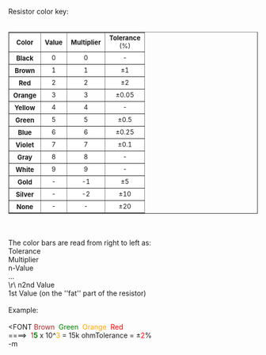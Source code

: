 Resistor color key:<BR><BR><TABLE BORDER CELLPADDING=5><TR><TH BGCOLOR="WHITE"><FONT SIZE=2>Color</FONT></TH><TH BGCOLOR="WHITE"><FONT SIZE=2>Value</FONT></TH><TH BGCOLOR="WHITE"><FONT SIZE=2>Multiplier</FONT></TH><TD ALIGN=CENTER BGCOLOR="WHITE"><FONT SIZE=2><B>Tolerance</B></FONT><BR><FONT SIZE=2>(%)</FONT></TD></TR><TR><TH><FONT SIZE=2>Black</FONT></TH><TD ALIGN=CENTER BGCOLOR="WHITE"><FONT SIZE=2>0</FONT></TD><TD ALIGN=CENTER BGCOLOR="WHITE"><FONT SIZE=2>0</FONT></TD><TD ALIGN=CENTER BGCOLOR="WHITE"><FONT SIZE=2>-</FONT></TD></TR><TR><TH><FONT SIZE=2>Brown</FONT></TH><TD ALIGN=CENTER BGCOLOR="WHITE"><FONT SIZE=2>1</FONT></TD><TD ALIGN=CENTER BGCOLOR="WHITE"><FONT SIZE=2>1</FONT></TD><TD ALIGN=CENTER BGCOLOR="WHITE"><FONT SIZE=2>±1</FONT></TD></TR><TR><TH BGCOLOR="WHITE"><FONT SIZE=2>Red</FONT></TH><TD ALIGN=CENTER BGCOLOR="WHITE"><FONT SIZE=2>2</FONT></TD><TD ALIGN=CENTER BGCOLOR="WHITE"><FONT SIZE=2>2</FONT></TD><TD ALIGN=CENTER BGCOLOR="WHITE"><FONT SIZE=2>±2</FONT></TD></TR><TR><TH BGCOLOR="WHITE"><FONT SIZE=2>Orange</FONT></TH><TD ALIGN=CENTER BGCOLOR="WHITE"><FONT SIZE=2>3</FONT></TD><TD ALIGN=CENTER BGCOLOR="WHITE"><FONT SIZE=2>3</FONT></TD><TD ALIGN=CENTER BGCOLOR="WHITE"><FONT SIZE=2>±0.05</FONT></TD></TR><TR><TH BGCOLOR="WHITE"><FONT SIZE=2>Yellow</FONT></TH><TD ALIGN=CENTER BGCOLOR="WHITE"><FONT SIZE=2>4</FONT></TD><TD ALIGN=CENTER BGCOLOR="WHITE"><FONT SIZE=2>4</FONT></TD><TD ALIGN=CENTER BGCOLOR="WHITE"><FONT SIZE=2>-</FONT></TD></TR><TR><TH BGCOLOR="WHITE"><FONT SIZE=2>Green</FONT></TH><TD ALIGN=CENTER BGCOLOR="WHITE"><FONT SIZE=2>5</FONT></TD><TD ALIGN=CENTER BGCOLOR="WHITE"><FONT SIZE=2>5</FONT></TD><TD ALIGN=CENTER BGCOLOR="WHITE"><FONT SIZE=2>±0.5</FONT></TD></TR><TR><TH BGCOLOR="WHITE"><FONT SIZE=2>Blue</FONT></TH><TD ALIGN=CENTER BGCOLOR="WHITE"><FONT SIZE=2>6</FONT></TD><TD ALIGN=CENTER BGCOLOR="WHITE"><FONT SIZE=2>6</FONT></TD><TD ALIGN=CENTER BGCOLOR="WHITE"><FONT SIZE=2>±0.25</FONT></TD></TR><TR><TH BGCOLOR="WHITE"><FONT SIZE=2>Violet</FONT></TH><TD ALIGN=CENTER BGCOLOR="WHITE"><FONT SIZE=2>7</FONT></TD><TD ALIGN=CENTER BGCOLOR="WHITE"><FONT SIZE=2>7</FONT></TD><TD ALIGN=CENTER BGCOLOR="WHITE"><FONT SIZE=2>±0.1</FONT></TD></TR><TR><TH BGCOLOR="WHITE"><FONT SIZE=2>Gray</FONT></TH><TD ALIGN=CENTER BGCOLOR="WHITE"><FONT SIZE=2>8</FONT></TD><TD ALIGN=CENTER BGCOLOR="WHITE"><FONT SIZE=2>8</FONT></TD><TD ALIGN=CENTER BGCOLOR="WHITE"><FONT SIZE=2>-</FONT></TD></TR><TR><TH BGCOLOR="WHITE"><FONT SIZE=2>White</FONT></TH><TD ALIGN=CENTER BGCOLOR="WHITE"><FONT SIZE=2>9</FONT></TD><TD ALIGN=CENTER BGCOLOR="WHITE"><FONT SIZE=2>9</FONT></TD><TD ALIGN=CENTER BGCOLOR="WHITE"><FONT SIZE=2>-</FONT></TD></TR><TR><TH BGCOLOR="WHITE"><FONT SIZE=2>Gold</FONT></TH><TD ALIGN=CENTER BGCOLOR="WHITE"><FONT SIZE=2>-</FONT></TD><TD ALIGN=CENTER BGCOLOR="WHITE"><FONT SIZE=2>-1</FONT></TD><TD ALIGN=CENTER BGCOLOR="WHITE"><FONT SIZE=2>±5</FONT></TD></TR><TR><TH BGCOLOR="WHITE"><FONT SIZE=2>Silver</FONT></TH><TD ALIGN=CENTER BGCOLOR="WHITE"><FONT SIZE=2>-</FONT></TD><TD ALIGN=CENTER BGCOLOR="WHITE"><FONT SIZE=2>-2</FONT></TD><TD ALIGN=CENTER BGCOLOR="WHITE"><FONT SIZE=2>±10</FONT></TD></TR><TR><TH BGCOLOR="WHITE"><FONT SIZE=2>None</FONT></TH><TD ALIGN=CENTER BGCOLOR="WHITE"><FONT SIZE=2>-</FONT></TD><TD ALIGN=CENTER BGCOLOR="WHITE"><FONT SIZE=2>-</FONT></TD><TD ALIGN=CENTER BGCOLOR="WHITE"><FONT SIZE=2>±20</FONT></TD></TR></TABLE><BR><BR>The color bars are read from right to left as:<BR>Tolerance<BR>Multiplier<BR>n-Value<BR>...<BR>\r\ n2nd Value<BR>1st Value (on the ''fat'' part of the resistor)<BR><BR>Example:<BR><BR><FONT <FONT COLOR="Brown">Brown</FONT> &nbsp;<FONT COLOR="Green">Green </FONT>&nbsp;<FONT COLOR="Orange">Orange</FONT> &nbsp;<FONT COLOR="Red">Red</FONT> &nbsp;<BR>====> &nbsp;<FONT COLOR="Brown">1</FONT><B><FONT COLOR="Green">5</FONT></B> x 10^<FONT COLOR="Orange">3</FONT> = 15k ohmTolerance = ±<FONT COLOR="Red">2</FONT>%<br/> -m
